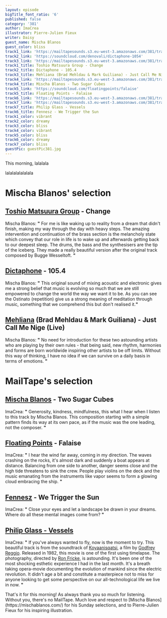```yaml
---
layout: episode
bigTitle_font_ratio: '6'
published: false
category: '381'
author: ImaCrea
illustrator: Pierre-Julien Fieux
writer: Daisy
guest_name: Mischa Blanos
guest_color: bliss
track1_link: 'https://mailtapesounds.s3.eu-west-3.amazonaws.com/381/track1.mp3'
track2_link: 'https://soundcloud.com/denovali/dictaphone-1054'
track3_link: 'https://mailtapesounds.s3.eu-west-3.amazonaws.com/381/track3.mp3'
track1_title: Toshio Matsuura Group - Change
track2_title: Dictaphone - 105.4
track3_title: Mehliana (Brad Mehldau & Mark Guiliana) - Just Call Me Nige (Live)
track4_link: 'https://mailtapesounds.s3.eu-west-3.amazonaws.com/381/track4.mp3'
track4_title: Mischa Blanos - Two Sugar Cubes
track5_link: 'https://soundcloud.com/floatingpoints/falaise'
track5_title: Floating Points - Falaise
track6_link: 'https://mailtapesounds.s3.eu-west-3.amazonaws.com/381/track6.mp3'
track7_link: 'https://mailtapesounds.s3.eu-west-3.amazonaws.com/381/track7.mp3'
track7_title: Philip Glass - Vessels
track6_title: Fennesz - We Trigger the Sun
track1_color: vibrant
track2_color: dreamy
track3_color: bliss
track4_color: vibrant
track5_color: bliss
track6_color: dreamy
track7_color: bliss
guestPic: guestPic381.jpg
---
```

<p id="introduction"> This morning, lalalala</p>

lalalalalalalala


# Mischa Blanos' selection


## [Toshio Matsuura Group](https://toshiomatsuuragroup.bandcamp.com/) - Change
Mischa Blanos: **"** For me is like waking up to reality from a dream that didn't finish, making my way through the day with heavy steps. The amazing intervention and continuation of the brass section is the melancholy state which convey that our role in life is to wake up and afterwards getting back to our deepest sleep. The drums, the bass and the synthesisers are the tip of the iceberg. They made a really beautiful version after the original track composed by Bugge Wesseltoft. **"**

## [Dictaphone](https://dictaphonemusic.bandcamp.com/album/apr-70) - 105.4
Mischa Blanos: **"** This original sound of mixing acoustic and electronic gives me a strong belief that music is evolving so much that we are still empowered to change the world the way we want it to be. As you can see the Ostinato (repetition) give us a strong meaning of meditation through music, something that we comprehend this but don't realised it.**"**

## [Mehliana](https://store.nonesuch.com/mehliana-taming-the-dragon-digital-album-flac.html) (Brad Mehldau & Mark Guiliana) - Just Call Me Nige (Live)
Mischa Blanos: **"** No need for introduction for these two astounding artists who are playing by their own rules - that being said, new rhythm, harmonies and forms are born worldwide inspiring other artists to be off limits. Without this way of thinking, I have no idea if we can survive on a daily basis in terms of emotions. **"**


# MailTape's selection

## [Mischa Blanos](https://infine-rec.bandcamp.com/album/indoors) - Two Sugar Cubes
ImaCrea: **"** Generosity, kindness, mindfulness, this what I hear when I listen to this track by Mischa Blanos. This composition starting with a simple pattern finds its way at its own pace, as if the music was the one leading, not the composer. **"**

## [Floating Points](https://floatingpoints.bandcamp.com/album/crush) - Falaise
ImaCrea: **"** I hear the wind far away, coming in my direction. The waves crashing on the rocks, it's almost dark and suddenly a boat appears at distance. Balancing from one side to another, danger seems close and the high tide threatens to sink the crew. People play violins on the deck and the music emanating from the instruments like vapor seems to form a glowing cloud embracing the ship. **"**

## [Fennesz](https://fenneszreleases.bandcamp.com/album/agora) - We Trigger the Sun
ImaCrea: **"** Close your eyes and let a landscape be drawn in your dreams. Where do all these mental images come from? **"**

## [Philip Glass - Vessels](https://philipglass.com/recordings/Koyaanisqatsi-09/)
ImaCrea: **"** If you've always wanted to fly, now is the moment to try. This beautiful track is from the soundtrack of [Koyaanisqatsi](https://en.wikipedia.org/wiki/Koyaanisqatsi), a film by [Godfrey Reggio](https://en.wikipedia.org/wiki/Godfrey_Reggio). Released in 1982, this movie is one of the first using timelapse. The photography, directed by [Ron Fricke](https://en.wikipedia.org/wiki/Ron_Fricke), is astounding. It's been one of the most shocking esthetic experience I had in the last month. It's a breath taking opera-movie documenting the evolution of mankind since the electric revolution. It didn't age a bit and constitute a masterpiece not to miss for anyone looking to get some perspective on our all-technological life we live in now. **"**


<p id="outroduction">That's it for this morning! As always thank you so much for listening. Without you, there's no MailTape. Much love and respect to [Mischa Blanos](https://mischablanos.com/) for his Sunday selections, and to Pierre-Julien Fieux for his inspiring illustration.</p>
